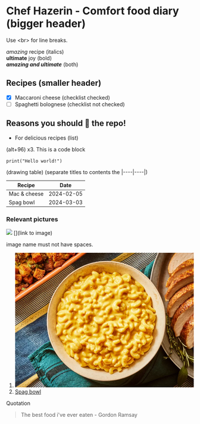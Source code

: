 # Chef Hazerin - Comfort food diary (bigger header)

Use \<br> for line breaks.

*amazing* recipe (italics) <br>
**ultimate** joy (bold) <br>
***amazing and ultimate*** (both)

## Recipes (smaller header)

- [x] Maccaroni cheese (checklist checked)
- [ ] Spaghetti bolognese (checklist not checked)

## Reasons you should 🌟 the repo!

* For delicious recipes (list)

(alt+96) x3.
This is a code block

``` 
print("Hello world!")
```

(drawing table)
(separate titles to contents the |----|----|)

|Recipe|Date|
|------|-----|
|Mac & cheese| 2024-02-05|
|Spag bowl| 2024-03-03|

### Relevant pictures

![](localfile)
[](link to image)

image name must not have spaces.

1. ![Mac and cheese](Mac_and_cheese.png)
2. [Spag bowl](https://assets.tmecosys.com/image/upload/t_web_rdp_recipe_584x480_1_5x/img/recipe/ras/Assets/b0c32015577868226349e762dccae4a2/Derivates/6d9b634613dcae990d5c23f8daccb4f0200de265.jpg)

Quotation
> The best food i've ever eaten - Gordon Ramsay